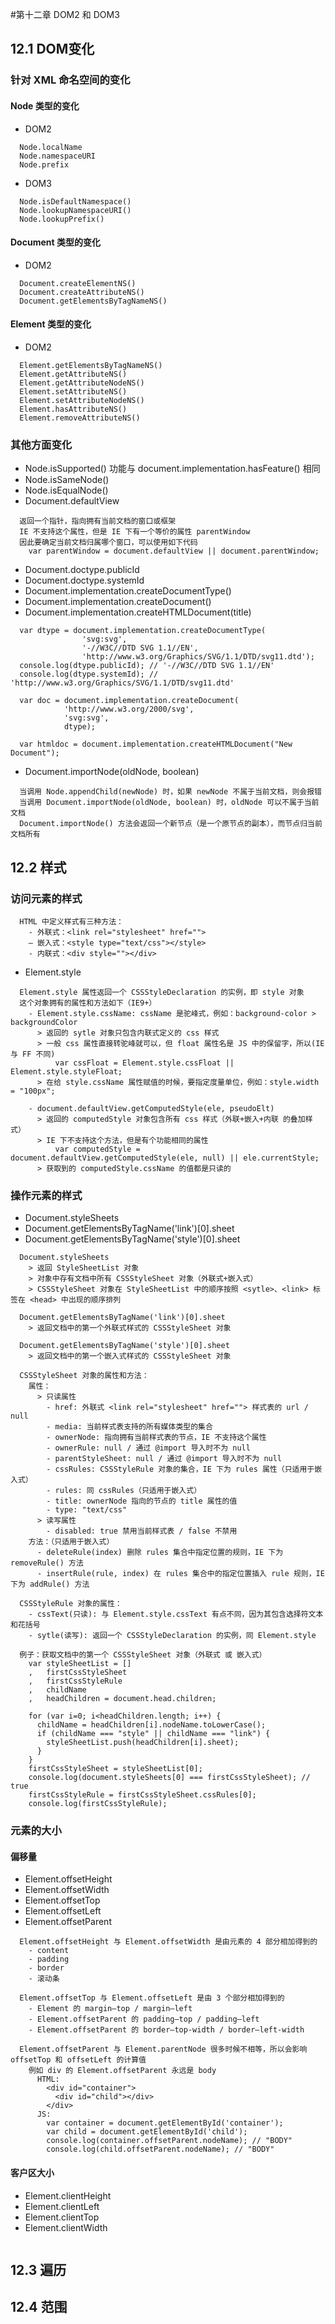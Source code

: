 #第十二章 DOM2 和 DOM3

## 12.1 DOM变化
### 针对 XML 命名空间的变化
#### Node 类型的变化

* DOM2

```
  Node.localName
  Node.namespaceURI
  Node.prefix
```
* DOM3

```
  Node.isDefaultNamespace()
  Node.lookupNamespaceURI()
  Node.lookupPrefix()
```

#### Document 类型的变化
* DOM2

```
  Document.createElementNS()
  Document.createAttributeNS()
  Document.getElementsByTagNameNS()
```

#### Element 类型的变化
* DOM2

```
  Element.getElementsByTagNameNS()
  Element.getAttributeNS()
  Element.getAttributeNodeNS()
  Element.setAttributeNS()
  Element.setAttributeNodeNS()
  Element.hasAttributeNS()
  Element.removeAttributeNS()
```

### 其他方面变化
* Node.isSupported() 功能与 document.implementation.hasFeature() 相同
* Node.isSameNode()
* Node.isEqualNode()
* Document.defaultView

```
  返回一个指针，指向拥有当前文档的窗口或框架
  IE 不支持这个属性，但是 IE 下有一个等价的属性 parentWindow
  因此要确定当前文档归属哪个窗口，可以使用如下代码
    var parentWindow = document.defaultView || document.parentWindow;
```
* Document.doctype.publicId
* Document.doctype.systemId
* Document.implementation.createDocumentType()
* Document.implementation.createDocument()
* Document.implementation.createHTMLDocument(title)

```
  var dtype = document.implementation.createDocumentType(
                'svg:svg',
                '-//W3C//DTD SVG 1.1//EN',
                'http://www.w3.org/Graphics/SVG/1.1/DTD/svg11.dtd');
  console.log(dtype.publicId); // '-//W3C//DTD SVG 1.1//EN'
  console.log(dtype.systemId); // 'http://www.w3.org/Graphics/SVG/1.1/DTD/svg11.dtd'

  var doc = document.implementation.createDocument(
            'http://www.w3.org/2000/svg',
            'svg:svg',
            dtype);

  var htmldoc = document.implementation.createHTMLDocument("New Document");
```

* Document.importNode(oldNode, boolean)

```
  当调用 Node.appendChild(newNode) 时，如果 newNode 不属于当前文档，则会报错
  当调用 Document.importNode(oldNode, boolean) 时，oldNode 可以不属于当前文档
  Document.importNode() 方法会返回一个新节点（是一个原节点的副本），而节点归当前文档所有
```


## 12.2 样式
### 访问元素的样式

```
  HTML 中定义样式有三种方法：
    - 外联式：<link rel="stylesheet" href="">
    — 嵌入式：<style type="text/css"></style>
    - 内联式：<div style=""></div>
```

* Element.style

```
  Element.style 属性返回一个 CSSStyleDeclaration 的实例，即 style 对象
  这个对象拥有的属性和方法如下（IE9+）
    - Element.style.cssName: cssName 是驼峰式，例如：background-color > backgroundColor
      > 返回的 sytle 对象只包含内联式定义的 css 样式
      > 一般 css 属性直接转驼峰就可以，但 float 属性名是 JS 中的保留字，所以(IE 与 FF 不同)
          var cssFloat = Element.style.cssFloat || Element.style.styleFloat;
      > 在给 style.cssName 属性赋值的时候，要指定度量单位，例如：style.width = "100px";

    - document.defaultView.getComputedStyle(ele, pseudoElt)
      > 返回的 computedStyle 对象包含所有 css 样式（外联+嵌入+内联 的叠加样式）
      > IE 下不支持这个方法，但是有个功能相同的属性
          var computedStyle = document.defaultView.getComputedStyle(ele, null) || ele.currentStyle;
      > 获取到的 computedStyle.cssName 的值都是只读的
```

### 操作元素的样式

* Document.styleSheets
* Document.getElementsByTagName('link')[0].sheet
* Document.getElementsByTagName('style')[0].sheet

```
  Document.styleSheets
    > 返回 StyleSheetList 对象
    > 对象中存有文档中所有 CSSStyleSheet 对象（外联式+嵌入式）
    > CSSStyleSheet 对象在 StyleSheetList 中的顺序按照 <sytle>、<link> 标签在 <head> 中出现的顺序排列

  Document.getElementsByTagName('link')[0].sheet
    > 返回文档中的第一个外联式样式的 CSSStyleSheet 对象

  Document.getElementsByTagName('style')[0].sheet
    > 返回文档中的第一个嵌入式样式的 CSSStyleSheet 对象

  CSSStyleSheet 对象的属性和方法：
    属性：
      > 只读属性
        - href: 外联式 <link rel="stylesheet" href=""> 样式表的 url / null
        - media: 当前样式表支持的所有媒体类型的集合
        - ownerNode: 指向拥有当前样式表的节点，IE 不支持这个属性
        - ownerRule: null / 通过 @import 导入时不为 null
        - parentStyleSheet: null / 通过 @import 导入时不为 null
        - cssRules: CSSStyleRule 对象的集合，IE 下为 rules 属性（只适用于嵌入式）
        - rules: 同 cssRules（只适用于嵌入式）
        - title: ownerNode 指向的节点的 title 属性的值
        - type: "text/css"
      > 读写属性
        - disabled: true 禁用当前样式表 / false 不禁用
    方法：（只适用于嵌入式）
      - deleteRule(index) 删除 rules 集合中指定位置的规则，IE 下为 removeRule() 方法
      - insertRule(rule, index) 在 rules 集合中的指定位置插入 rule 规则，IE 下为 addRule() 方法

  CSSStyleRule 对象的属性：
    - cssText(只读): 与 Element.style.cssText 有点不同，因为其包含选择符文本和花括号
    - sytle(读写): 返回一个 CSSStyleDeclaration 的实例，同 Element.style

  例子：获取文档中的第一个 CSSStyleSheet 对象（外联式 或 嵌入式）
    var styleSheetList = []
    ,   firstCssStyleSheet
    ,   firstCssStyleRule
    ,   childName
    ,   headChildren = document.head.children;

    for (var i=0; i<headChildren.length; i++) {
      childName = headChildren[i].nodeName.toLowerCase();
      if (childName === "style" || childName === "link") {
        styleSheetList.push(headChildren[i].sheet);
      }
    }
    firstCssStyleSheet = styleSheetList[0];
    console.log(document.styleSheets[0] === firstCssStyleSheet); // true
    firstCssStyleRule = firstCssStyleSheet.cssRules[0];
    console.log(firstCssStyleRule);
```
### 元素的大小

#### 偏移量
* Element.offsetHeight
* Element.offsetWidth
* Element.offsetTop
* Element.offsetLeft
* Element.offsetParent

```
  Element.offsetHeight 与 Element.offsetWidth 是由元素的 4 部分相加得到的
    - content
    - padding
    - border
    - 滚动条

  Element.offsetTop 与 Element.offsetLeft 是由 3 个部分相加得到的
    - Element 的 margin—top / margin—left
    - Element.offsetParent 的 padding—top / padding—left
    - Element.offsetParent 的 border—top-width / border—left-width

  Element.offsetParent 与 Element.parentNode 很多时候不相等，所以会影响 offsetTop 和 offsetLeft 的计算值
    例如 div 的 Element.offsetParent 永远是 body
      HTML:
        <div id="container">
          <div id="child"></div>
        </div>
      JS:
        var container = document.getElementById('container');
        var child = document.getElementById('child');
        console.log(container.offsetParent.nodeName); // "BODY"
        console.log(child.offsetParent.nodeName); // "BODY"
```

#### 客户区大小
* Element.clientHeight
* Element.clientLeft
* Element.clientTop
* Element.clientWidth

```

```

## 12.3 遍历
## 12.4 范围
